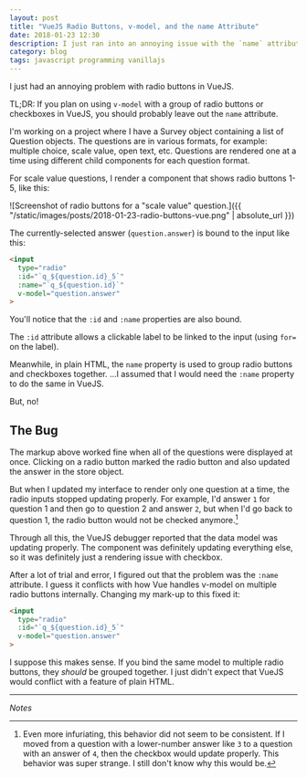 ```yaml
---
layout: post
title: "VueJS Radio Buttons, v-model, and the name Attribute"
date: 2018-01-23 12:30
description: I just ran into an annoying issue with the `name` attribute while using radio buttons with VueJS.
category: blog
tags: javascript programming vanillajs
---
```


I just had an annoying problem with radio buttons in VueJS.

TL;DR: If you plan on using `v-model` with a group of radio buttons or checkboxes in VueJS, you should probably leave out the `name` attribute.

I'm working on a project where I have a Survey object containing a list of Question objects. The questions are in various formats, for example: multiple choice, scale value, open text, etc. Questions are rendered one at a time using different child components for each question format.

For scale value questions, I render a component that shows radio buttons 1-5, like this:

![Screenshot of radio buttons for a "scale value" question.]({{ "/static/images/posts/2018-01-23-radio-buttons-vue.png" | absolute_url }})

The currently-selected answer (`question.answer`) is bound to the input like this:

```html
<input
  type="radio"
  :id="`q_${question.id}_5`"
  :name="`q_${question.id}`"
  v-model="question.answer"
>
```

You'll notice that the `:id` and `:name` properties are also bound.

The `:id` attribute allows a clickable label to be linked to the input (using `for=` on the label).

Meanwhile, in plain HTML, the `name` property is used to group radio buttons and checkboxes together. ...I assumed that I would need the `:name` property to do the same in VueJS.

But, no!

## The Bug

The markup above worked fine when all of the questions were displayed at once. Clicking on a radio button marked the radio button and also updated the answer in the store object.

But when I updated my interface to render only one question at a time, the radio inputs stopped updating properly. For example, I'd answer `1` for question 1 and then go to question 2 and answer `2`, but when I'd go back to question 1, the radio button would not be checked anymore.[^1]

Through all this, the VueJS debugger reported that the data model was updating properly. The component was definitely updating everything else, so it was definitely just a rendering issue with checkbox.

After a lot of trial and error, I figured out that the problem was the `:name` attribute. I guess it conflicts with how Vue handles v-model on multiple radio buttons internally. Changing my mark-up to this fixed it:

```html
<input
  type="radio"
  :id="`q_${question.id}_5`"
  v-model="question.answer"
>
```

I suppose this makes sense. If you bind the same model to multiple radio buttons, they *should* be grouped together. I just didn't expect that VueJS would conflict with a feature of plain HTML.

---

*Notes*

[^1]: Even more infuriating, this behavior did not seem to be consistent. If I moved from a question with a lower-number answer like `3` to a question with an answer of `4`, then the checkbox would update properly. This behavior was super strange. I still don't know why this would be.
